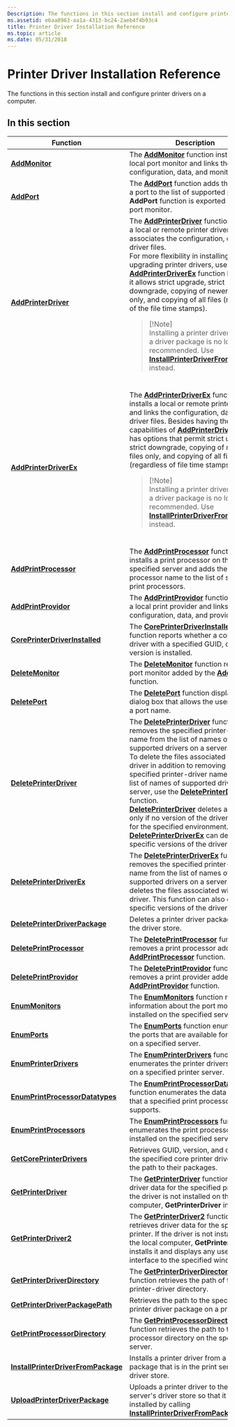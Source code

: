 ```yaml
---
Description: The functions in this section install and configure printer drivers on a computer.
ms.assetid: e6aa8963-aa1a-4313-bc24-2aeb4f4b93c4
title: Printer Driver Installation Reference
ms.topic: article
ms.date: 05/31/2018
---
```


# Printer Driver Installation Reference

The functions in this section install and configure printer drivers on a computer.

## In this section



<table>
<colgroup>
<col style="width: 50%" />
<col style="width: 50%" />
</colgroup>
<thead>
<tr class="header">
<th>Function</th>
<th>Description</th>
</tr>
</thead>
<tbody>
<tr class="odd">
<td><a href="addmonitor.md"><strong>AddMonitor</strong></a><br/></td>
<td>The <a href="https://docs.microsoft.com/windows/desktop/printdocs/addmonitor"><strong>AddMonitor</strong></a> function installs a local port monitor and links the configuration, data, and monitor files.<br/></td>
</tr>
<tr class="even">
<td><a href="addport.md"><strong>AddPort</strong></a><br/></td>
<td>The <a href="https://docs.microsoft.com/windows/desktop/printdocs/addport"><strong>AddPort</strong></a> function adds the name of a port to the list of supported ports. The <strong>AddPort</strong> function is exported by the port monitor.<br/></td>
</tr>
<tr class="odd">
<td><a href="addprinterdriver.md"><strong>AddPrinterDriver</strong></a><br/></td>
<td>The <a href="https://docs.microsoft.com/windows/desktop/printdocs/addprinterdriver"><strong>AddPrinterDriver</strong></a> function installs a local or remote printer driver and associates the configuration, data, and driver files.<br/> For more flexibility in installing or upgrading printer drivers, use the <a href="addprinterdriverex.md"><strong>AddPrinterDriverEx</strong></a> function because it allows strict upgrade, strict downgrade, copying of newer files only, and copying of all files (regardless of the file time stamps).<br/>
<blockquote>
[!Note]<br />
Installing a printer driver without a driver package is no longer recommended. Use <a href="installprinterdriverfrompackage.md"><strong>InstallPrinterDriverFromPackage</strong></a> instead.
</blockquote>
<br/></td>
</tr>
<tr class="even">
<td><a href="addprinterdriverex.md"><strong>AddPrinterDriverEx</strong></a><br/></td>
<td>The <a href="https://docs.microsoft.com/windows/desktop/printdocs/addprinterdriverex"><strong>AddPrinterDriverEx</strong></a> function installs a local or remote printer driver and links the configuration, data, and driver files. Besides having the capabilities of <a href="addprinterdriver.md"><strong>AddPrinterDriver</strong></a>, it also has options that permit strict upgrade, strict downgrade, copying of newer files only, and copying of all files (regardless of file time stamps).<br/>
<blockquote>
[!Note]<br />
Installing a printer driver without a driver package is no longer recommended. Use <a href="installprinterdriverfrompackage.md"><strong>InstallPrinterDriverFromPackage</strong></a> instead.
</blockquote>
<br/></td>
</tr>
<tr class="odd">
<td><a href="addprintprocessor.md"><strong>AddPrintProcessor</strong></a><br/></td>
<td>The <a href="https://docs.microsoft.com/windows/desktop/printdocs/addprintprocessor"><strong>AddPrintProcessor</strong></a> function installs a print processor on the specified server and adds the print-processor name to the list of supported print processors.<br/></td>
</tr>
<tr class="even">
<td><a href="addprintprovidor.md"><strong>AddPrintProvidor</strong></a><br/></td>
<td>The <a href="https://docs.microsoft.com/windows/desktop/printdocs/addprintprovidor"><strong>AddPrintProvidor</strong></a> function installs a local print provider and links the configuration, data, and provider files.<br/></td>
</tr>
<tr class="odd">
<td><a href="coreprinterdriverinstalled.md"><strong>CorePrinterDriverInstalled</strong></a><br/></td>
<td>The <a href="https://docs.microsoft.com/windows/desktop/printdocs/coreprinterdriverinstalled"><strong>CorePrinterDriverInstalled</strong></a> function reports whether a core printer driver with a specified GUID, date, and version is installed.<br/></td>
</tr>
<tr class="even">
<td><a href="deletemonitor.md"><strong>DeleteMonitor</strong></a><br/></td>
<td>The <a href="https://docs.microsoft.com/windows/desktop/printdocs/deletemonitor"><strong>DeleteMonitor</strong></a> function removes a port monitor added by the <a href="addmonitor.md"><strong>AddMonitor</strong></a> function.<br/></td>
</tr>
<tr class="odd">
<td><a href="deleteport.md"><strong>DeletePort</strong></a><br/></td>
<td>The <a href="https://docs.microsoft.com/windows/desktop/printdocs/deleteport"><strong>DeletePort</strong></a> function displays a dialog box that allows the user to delete a port name.<br/></td>
</tr>
<tr class="even">
<td><a href="deleteprinterdriver.md"><strong>DeletePrinterDriver</strong></a><br/></td>
<td>The <a href="https://docs.microsoft.com/windows/desktop/printdocs/deleteprinterdriver"><strong>DeletePrinterDriver</strong></a> function removes the specified printer-driver name from the list of names of supported drivers on a server.<br/> To delete the files associated with the driver in addition to removing the specified printer-driver name from the list of names of supported drivers for a server, use the <a href="deleteprinterdriverex.md"><strong>DeletePrinterDriverEx</strong></a> function.<br/> <a href="https://docs.microsoft.com/windows/desktop/printdocs/deleteprinterdriver"><strong>DeletePrinterDriver</strong></a> deletes a driver only if no version of the driver is in use for the specified environment. <a href="deleteprinterdriverex.md"><strong>DeletePrinterDriverEx</strong></a> can delete specific versions of the driver.<br/></td>
</tr>
<tr class="odd">
<td><a href="deleteprinterdriverex.md"><strong>DeletePrinterDriverEx</strong></a><br/></td>
<td>The <a href="https://docs.microsoft.com/windows/desktop/printdocs/deleteprinterdriverex"><strong>DeletePrinterDriverEx</strong></a> function removes the specified printer-driver name from the list of names of supported drivers on a server and deletes the files associated with the driver. This function can also delete specific versions of the driver.<br/></td>
</tr>
<tr class="even">
<td><a href="deleteprinterdriverpackage.md"><strong>DeletePrinterDriverPackage</strong></a><br/></td>
<td>Deletes a printer driver package from the driver store.<br/></td>
</tr>
<tr class="odd">
<td><a href="deleteprintprocessor.md"><strong>DeletePrintProcessor</strong></a><br/></td>
<td>The <a href="https://docs.microsoft.com/windows/desktop/printdocs/deleteprintprocessor"><strong>DeletePrintProcessor</strong></a> function removes a print processor added by the <a href="addprintprocessor.md"><strong>AddPrintProcessor</strong></a> function.<br/></td>
</tr>
<tr class="even">
<td><a href="deleteprintprovidor.md"><strong>DeletePrintProvidor</strong></a><br/></td>
<td>The <a href="https://docs.microsoft.com/windows/desktop/printdocs/deleteprintprovidor"><strong>DeletePrintProvidor</strong></a> function removes a print provider added by the <a href="addprintprovidor.md"><strong>AddPrintProvidor</strong></a> function.<br/></td>
</tr>
<tr class="odd">
<td><a href="enummonitors.md"><strong>EnumMonitors</strong></a><br/></td>
<td>The <a href="https://docs.microsoft.com/windows/desktop/printdocs/enummonitors"><strong>EnumMonitors</strong></a> function retrieves information about the port monitors installed on the specified server.<br/></td>
</tr>
<tr class="even">
<td><a href="enumports.md"><strong>EnumPorts</strong></a><br/></td>
<td>The <a href="https://docs.microsoft.com/windows/desktop/printdocs/enumports"><strong>EnumPorts</strong></a> function enumerates the ports that are available for printing on a specified server.<br/></td>
</tr>
<tr class="odd">
<td><a href="enumprinterdrivers.md"><strong>EnumPrinterDrivers</strong></a><br/></td>
<td>The <a href="https://docs.microsoft.com/windows/desktop/printdocs/enumprinterdrivers"><strong>EnumPrinterDrivers</strong></a> function enumerates the printer drivers installed on a specified printer server.<br/></td>
</tr>
<tr class="even">
<td><a href="enumprintprocessordatatypes.md"><strong>EnumPrintProcessorDatatypes</strong></a><br/></td>
<td>The <a href="https://docs.microsoft.com/windows/desktop/printdocs/enumprintprocessordatatypes"><strong>EnumPrintProcessorDatatypes</strong></a> function enumerates the data types that a specified print processor supports.<br/></td>
</tr>
<tr class="odd">
<td><a href="enumprintprocessors.md"><strong>EnumPrintProcessors</strong></a><br/></td>
<td>The <a href="https://docs.microsoft.com/windows/desktop/printdocs/enumprintprocessors"><strong>EnumPrintProcessors</strong></a> function enumerates the print processors installed on the specified server.<br/></td>
</tr>
<tr class="even">
<td><a href="getcoreprinterdrivers.md"><strong>GetCorePrinterDrivers</strong></a><br/></td>
<td>Retrieves GUID, version, and date of the specified core printer drivers and the path to their packages.<br/></td>
</tr>
<tr class="odd">
<td><a href="getprinterdriver.md"><strong>GetPrinterDriver</strong></a><br/></td>
<td>The <a href="https://docs.microsoft.com/windows/desktop/printdocs/getprinterdriver"><strong>GetPrinterDriver</strong></a> function retrieves driver data for the specified printer. If the driver is not installed on the local computer, <strong>GetPrinterDriver</strong> installs it.<br/></td>
</tr>
<tr class="even">
<td><a href="getprinterdriver2.md"><strong>GetPrinterDriver2</strong></a><br/></td>
<td>The <a href="getprinterdriver2.md"><strong>GetPrinterDriver2</strong></a> function retrieves driver data for the specified printer. If the driver is not installed on the local computer, <strong>GetPrinterDriver2</strong> installs it and displays any user interface to the specified window.<br/></td>
</tr>
<tr class="odd">
<td><a href="getprinterdriverdirectory.md"><strong>GetPrinterDriverDirectory</strong></a><br/></td>
<td>The <a href="https://docs.microsoft.com/windows/desktop/printdocs/getprinterdriverdirectory"><strong>GetPrinterDriverDirectory</strong></a> function retrieves the path of the printer-driver directory.<br/></td>
</tr>
<tr class="even">
<td><a href="getprinterdriverpackagepath.md"><strong>GetPrinterDriverPackagePath</strong></a><br/></td>
<td>Retrieves the path to the specified printer driver package on a print server.<br/></td>
</tr>
<tr class="odd">
<td><a href="getprintprocessordirectory.md"><strong>GetPrintProcessorDirectory</strong></a><br/></td>
<td>The <a href="https://docs.microsoft.com/windows/desktop/printdocs/getprintprocessordirectory"><strong>GetPrintProcessorDirectory</strong></a> function retrieves the path to the print processor directory on the specified server.<br/></td>
</tr>
<tr class="even">
<td><a href="installprinterdriverfrompackage.md"><strong>InstallPrinterDriverFromPackage</strong></a><br/></td>
<td>Installs a printer driver from a driver package that is in the print server's driver store.<br/></td>
</tr>
<tr class="odd">
<td><a href="uploadprinterdriverpackage.md"><strong>UploadPrinterDriverPackage</strong></a><br/></td>
<td>Uploads a printer driver to the print server's driver store so that it can be installed by calling <a href="installprinterdriverfrompackage.md"><strong>InstallPrinterDriverFromPackage</strong></a>.<br/></td>
</tr>
</tbody>
</table>



 

 

 





